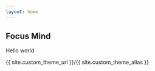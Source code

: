 ```yaml
---
layout: home
---
```


## Focus Mind
Hello world

{{ site.custom_theme_url }}/{{ site.custom_theme_alias }}
